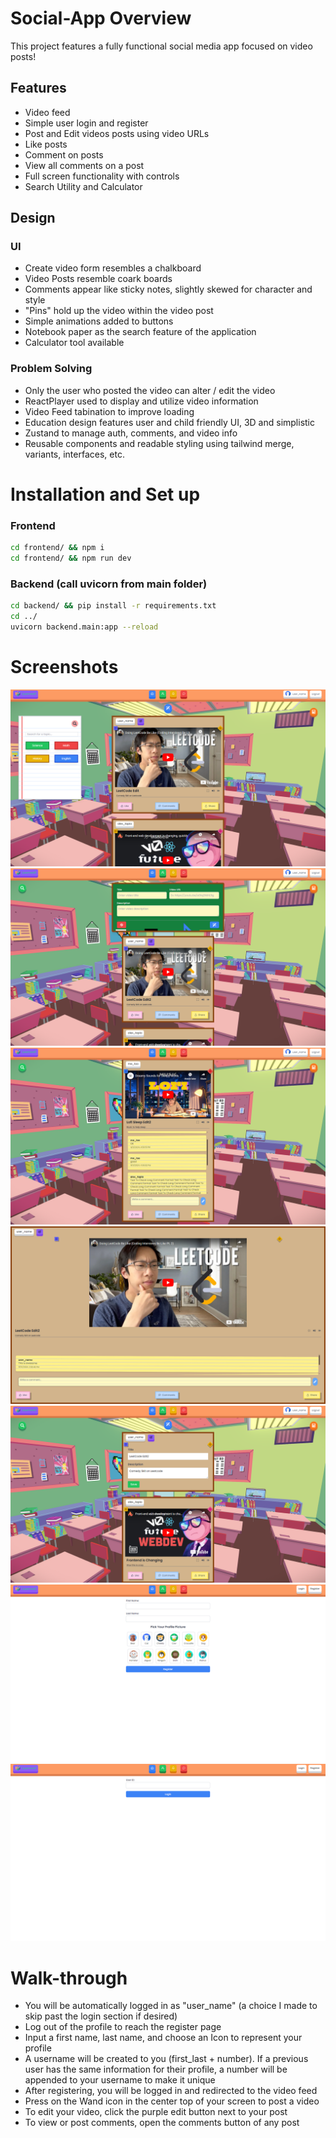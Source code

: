 # Social-App Overview

This project features a fully functional social media app focused on video posts!

## Features

- Video feed
- Simple user login and register
- Post and Edit videos posts using video URLs
- Like posts
- Comment on posts
- View all comments on a post
- Full screen functionality with controls
- Search Utility and Calculator

## Design


### UI
  - Create video form resembles a chalkboard
  - Video Posts resemble coark boards
  - Comments appear like sticky notes, slightly skewed for character and style
  - "Pins" hold up the video within the video post
  - Simple animations added to buttons
  - Notebook paper as the search feature of the application
  - Calculator tool available

### Problem Solving
- Only the user who posted the video can alter / edit the video
- ReactPlayer used to display and utilize video information
- Video Feed tabination to improve loading
- Education design features user and child friendly UI, 3D and simplistic
- Zustand to manage auth, comments, and video info
- Reusable components and readable styling using tailwind merge, variants, interfaces, etc.

# Installation and Set up

### Frontend

```bash
cd frontend/ && npm i
cd frontend/ && npm run dev
```

### Backend (call uvicorn from main folder)

```bash
cd backend/ && pip install -r requirements.txt
cd ../
uvicorn backend.main:app --reload
```

# Screenshots

![Video Feed](frontend/public/screenshots/VideoFeed.png)
![Post](frontend/public/screenshots/Post.png)
![Comments](frontend/public/screenshots/Comments.png)
![Full Screen](frontend/public/screenshots/FullScreen.png)
![Edit Video](frontend/public/screenshots/EditVideo.png)
![Register](frontend/public/screenshots/Register.png)
![Login](frontend/public/screenshots/Login.png)

# Walk-through
- You will be automatically logged in as "user_name" (a choice I made to skip past the login section if desired)
- Log out of the profile to reach the register page
- Input a first name, last name, and choose an Icon to represent your profile
- A username will be created to you (first_last + number). If a previous user has the same information for their profile, a number will be appended to your username to make it unique
- After registering, you will be logged in and redirected to the video feed
- Press on the Wand icon in the center top of your screen to post a video
- To edit your video, click the purple edit button next to your post
- To view or post comments, open the comments button of any post